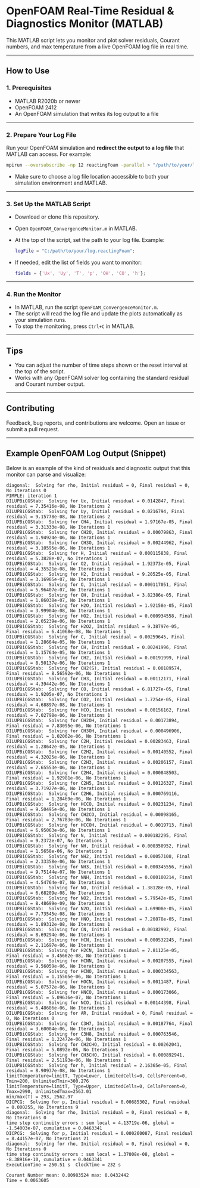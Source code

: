 # OpenFOAM Real-Time Residual & Diagnostics Monitor (MATLAB)

This MATLAB script lets you monitor and plot solver residuals, Courant numbers, and max temperature from a live OpenFOAM log file in real time.

---

## How to Use

### 1. Prerequisites

- MATLAB R2020b or newer
- OpenFOAM 2412
- An OpenFOAM simulation that writes its log output to a file

---

### 2. Prepare Your Log File

Run your OpenFOAM simulation and **redirect the output to a log file** that MATLAB can access. For example:

```bash
mpirun --oversubscribe -np 12 reactingFoam -parallel > "/path/to/your/log.reactingFoam" 2>&1
```

- Make sure to choose a log file location accessible to both your simulation environment and MATLAB.

---

### 3. Set Up the MATLAB Script

- Download or clone this repository.
- Open `OpenFOAM_ConvergenceMonitor.m` in MATLAB.
- At the top of the script, set the path to your log file. Example:

  ```matlab
  logFile = "C:/path/to/your/log.reactingFoam";
  ```

- If needed, edit the list of fields you want to monitor:

  ```matlab
  fields = {'Ux', 'Uy', 'T', 'p', 'OH', 'CO', 'h'};
  ```

---

### 4. Run the Monitor

- In MATLAB, run the script `OpenFOAM_ConvergenceMonitor.m`.
- The script will read the log file and update the plots automatically as your simulation runs.
- To stop the monitoring, press `Ctrl+C` in MATLAB.

---

## Tips

- You can adjust the number of time steps shown or the reset interval at the top of the script.
- Works with any OpenFOAM solver log containing the standard residual and Courant number output.

---

## Contributing

Feedback, bug reports, and contributions are welcome. Open an issue or submit a pull request.

---

## Example OpenFOAM Log Output (Snippet)

Below is an example of the kind of residuals and diagnostic output that this monitor can parse and visualize:

```text
diagonal:  Solving for rho, Initial residual = 0, Final residual = 0, No Iterations 0
PIMPLE: iteration 1
DILUPBiCGStab:  Solving for Ux, Initial residual = 0.0142847, Final residual = 7.35416e-08, No Iterations 2
DILUPBiCGStab:  Solving for Uy, Initial residual = 0.0216794, Final residual = 9.15778e-08, No Iterations 2
DILUPBiCGStab:  Solving for CH4, Initial residual = 1.97167e-05, Final residual = 3.31333e-08, No Iterations 1
DILUPBiCGStab:  Solving for CH2O, Initial residual = 0.00079863, Final residual = 1.94924e-06, No Iterations 1
DILUPBiCGStab:  Solving for CH3O, Initial residual = 0.00244962, Final residual = 3.10595e-06, No Iterations 1
DILUPBiCGStab:  Solving for H, Initial residual = 0.000115838, Final residual = 5.3828e-07, No Iterations 1
DILUPBiCGStab:  Solving for O2, Initial residual = 1.92373e-05, Final residual = 4.35521e-08, No Iterations 1
DILUPBiCGStab:  Solving for H2, Initial residual = 9.20525e-05, Final residual = 3.16905e-07, No Iterations 1
DILUPBiCGStab:  Solving for O, Initial residual = 0.000117051, Final residual = 5.96407e-07, No Iterations 1
DILUPBiCGStab:  Solving for OH, Initial residual = 3.82386e-05, Final residual = 1.86038e-07, No Iterations 1
DILUPBiCGStab:  Solving for H2O, Initial residual = 1.92158e-05, Final residual = 3.99904e-08, No Iterations 1
DILUPBiCGStab:  Solving for HO2, Initial residual = 0.000934558, Final residual = 2.05239e-06, No Iterations 1
DILUPBiCGStab:  Solving for H2O2, Initial residual = 9.38797e-05, Final residual = 6.41068e-08, No Iterations 1
DILUPBiCGStab:  Solving for C, Initial residual = 0.00259645, Final residual = 1.28664e-05, No Iterations 1
DILUPBiCGStab:  Solving for CH, Initial residual = 0.00241996, Final residual = 1.15764e-05, No Iterations 1
DILUPBiCGStab:  Solving for CH2, Initial residual = 0.00191999, Final residual = 8.50137e-06, No Iterations 1
DILUPBiCGStab:  Solving for CH2(S), Initial residual = 0.00189574, Final residual = 8.56592e-06, No Iterations 1
DILUPBiCGStab:  Solving for CH3, Initial residual = 0.00112171, Final residual = 4.39442e-06, No Iterations 1
DILUPBiCGStab:  Solving for CO, Initial residual = 6.81727e-05, Final residual = 1.9205e-07, No Iterations 1
DILUPBiCGStab:  Solving for CO2, Initial residual = 1.7254e-05, Final residual = 4.68897e-08, No Iterations 1
DILUPBiCGStab:  Solving for HCO, Initial residual = 0.00156162, Final residual = 7.02798e-06, No Iterations 1
DILUPBiCGStab:  Solving for CH2OH, Initial residual = 0.00173894, Final residual = 7.83095e-06, No Iterations 1
DILUPBiCGStab:  Solving for CH3OH, Initial residual = 0.000496906, Final residual = 1.02062e-06, No Iterations 1
DILUPBiCGStab:  Solving for C2H, Initial residual = 0.00283463, Final residual = 1.28642e-05, No Iterations 1
DILUPBiCGStab:  Solving for C2H2, Initial residual = 0.00140552, Final residual = 4.32025e-06, No Iterations 1
DILUPBiCGStab:  Solving for C2H3, Initial residual = 0.00206157, Final residual = 7.65553e-06, No Iterations 1
DILUPBiCGStab:  Solving for C2H4, Initial residual = 0.000848503, Final residual = 1.92981e-06, No Iterations 1
DILUPBiCGStab:  Solving for C2H5, Initial residual = 0.00126327, Final residual = 3.71927e-06, No Iterations 1
DILUPBiCGStab:  Solving for C2H6, Initial residual = 0.000769116, Final residual = 1.28469e-06, No Iterations 1
DILUPBiCGStab:  Solving for HCCO, Initial residual = 0.00231234, Final residual = 9.50495e-06, No Iterations 1
DILUPBiCGStab:  Solving for CH2CO, Initial residual = 0.00098165, Final residual = 2.76783e-06, No Iterations 1
DILUPBiCGStab:  Solving for HCCOH, Initial residual = 0.0019713, Final residual = 6.95063e-06, No Iterations 1
DILUPBiCGStab:  Solving for N, Initial residual = 0.000182295, Final residual = 9.2372e-07, No Iterations 1
DILUPBiCGStab:  Solving for NH, Initial residual = 0.000350952, Final residual = 1.5658e-06, No Iterations 1
DILUPBiCGStab:  Solving for NH2, Initial residual = 0.00057108, Final residual = 2.33358e-06, No Iterations 1
DILUPBiCGStab:  Solving for NH3, Initial residual = 0.000345556, Final residual = 9.75144e-07, No Iterations 1
DILUPBiCGStab:  Solving for NNH, Initial residual = 0.000100214, Final residual = 4.54764e-07, No Iterations 1
DILUPBiCGStab:  Solving for NO, Initial residual = 1.38128e-05, Final residual = 6.68209e-08, No Iterations 1
DILUPBiCGStab:  Solving for NO2, Initial residual = 5.79542e-05, Final residual = 8.48699e-09, No Iterations 1
DILUPBiCGStab:  Solving for N2O, Initial residual = 3.69908e-05, Final residual = 7.73545e-08, No Iterations 1
DILUPBiCGStab:  Solving for HNO, Initial residual = 7.20878e-05, Final residual = 1.89312e-08, No Iterations 1
DILUPBiCGStab:  Solving for CN, Initial residual = 0.00182992, Final residual = 8.69294e-06, No Iterations 1
DILUPBiCGStab:  Solving for HCN, Initial residual = 0.000532245, Final residual = 2.11697e-06, No Iterations 1
DILUPBiCGStab:  Solving for H2CN, Initial residual = 7.81125e-05, Final residual = 3.45662e-08, No Iterations 1
DILUPBiCGStab:  Solving for HCNN, Initial residual = 0.00207555, Final residual = 9.56059e-06, No Iterations 1
DILUPBiCGStab:  Solving for HCNO, Initial residual = 0.000334563, Final residual = 1.15505e-06, No Iterations 1
DILUPBiCGStab:  Solving for HOCN, Initial residual = 0.0011487, Final residual = 5.07572e-06, No Iterations 1
DILUPBiCGStab:  Solving for HNCO, Initial residual = 0.000173066, Final residual = 5.09636e-07, No Iterations 1
DILUPBiCGStab:  Solving for NCO, Initial residual = 0.00144398, Final residual = 6.48686e-06, No Iterations 1
DILUPBiCGStab:  Solving for AR, Initial residual = 0, Final residual = 0, No Iterations 0
DILUPBiCGStab:  Solving for C3H7, Initial residual = 0.00187764, Final residual = 3.60004e-06, No Iterations 1
DILUPBiCGStab:  Solving for C3H8, Initial residual = 0.000763546, Final residual = 1.22472e-06, No Iterations 1
DILUPBiCGStab:  Solving for CH2CHO, Initial residual = 0.00262041, Final residual = 5.0892e-06, No Iterations 1
DILUPBiCGStab:  Solving for CH3CHO, Initial residual = 0.000892941, Final residual = 2.51193e-06, No Iterations 1
DILUPBiCGStab:  Solving for h, Initial residual = 2.16365e-05, Final residual = 8.90937e-08, No Iterations 1
limitTemperature=limitT, Type=Lower, LimitedCells=0, CellsPercent=0, Tmin=200, UnlimitedTmin=300.276
limitTemperature=limitT, Type=Upper, LimitedCells=0, CellsPercent=0, Tmax=2990, UnlimitedTmax=2563.01
min/max(T) = 293, 2562.97
DICPCG:  Solving for p, Initial residual = 0.00685302, Final residual = 0.000255, No Iterations 9
diagonal:  Solving for rho, Initial residual = 0, Final residual = 0, No Iterations 0
time step continuity errors : sum local = 4.13719e-06, global = -1.54003e-07, cumulative = 0.0463341
DICPCG:  Solving for p, Initial residual = 0.000260087, Final residual = 8.44157e-07, No Iterations 21
diagonal:  Solving for rho, Initial residual = 0, Final residual = 0, No Iterations 0
time step continuity errors : sum local = 1.37008e-08, global = -8.38916e-10, cumulative = 0.0463341
ExecutionTime = 250.51 s  ClockTime = 232 s

Courant Number mean: 0.00983524 max: 0.0432442
Time = 0.0063605
```
